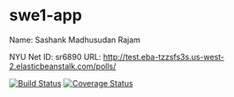 # swe1-app

Name: Sashank Madhusudan Rajam

NYU Net ID: sr6890
URL: http://test.eba-tzzsfs3s.us-west-2.elasticbeanstalk.com/polls/

[![Build Status](https://app.travis-ci.com/sash7410/swe1-app.svg?branch=main)](https://app.travis-ci.com/sash7410/swe1-app)
[![Coverage Status](https://coveralls.io/repos/github/sash7410/swe1-app/badge.svg?branch=)](https://coveralls.io/github/sash7410/swe1-app?branch=) 
